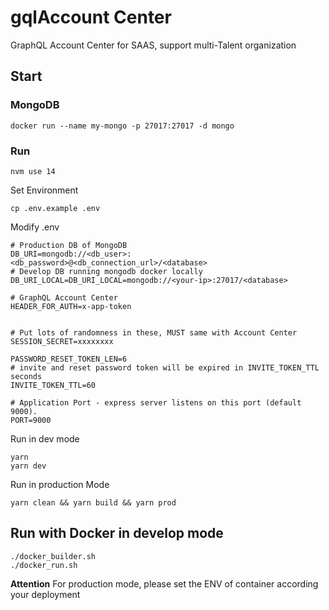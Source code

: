 # gqlAccount Center

GraphQL Account Center for SAAS, support multi-Talent organization

## Start  
 
### MongoDB

    docker run --name my-mongo -p 27017:27017 -d mongo 

### Run

    nvm use 14

Set Environment
   
    cp .env.example .env
    
Modify .env

    # Production DB of MongoDB
    DB_URI=mongodb://<db_user>:<db_password>@<db_connection_url>/<database>
    # Develop DB running mongodb docker locally
    DB_URI_LOCAL=DB_URI_LOCAL=mongodb://<your-ip>:27017/<database>
    
    # GraphQL Account Center
    HEADER_FOR_AUTH=x-app-token
    
    
    # Put lots of randomness in these, MUST same with Account Center
    SESSION_SECRET=xxxxxxxx
    
    PASSWORD_RESET_TOKEN_LEN=6
    # invite and reset password token will be expired in INVITE_TOKEN_TTL seconds
    INVITE_TOKEN_TTL=60
    
    # Application Port - express server listens on this port (default 9000).
    PORT=9000

Run in dev mode

    yarn
    yarn dev

Run in production Mode
    
    yarn clean && yarn build && yarn prod

## Run with Docker in develop mode
    
    ./docker_builder.sh
    ./docker_run.sh

**Attention** For production mode, please set the ENV of container according your deployment

